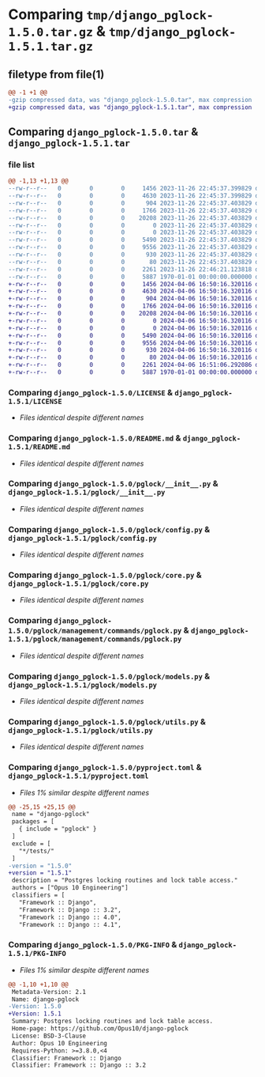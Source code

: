 # Comparing `tmp/django_pglock-1.5.0.tar.gz` & `tmp/django_pglock-1.5.1.tar.gz`

## filetype from file(1)

```diff
@@ -1 +1 @@
-gzip compressed data, was "django_pglock-1.5.0.tar", max compression
+gzip compressed data, was "django_pglock-1.5.1.tar", max compression
```

## Comparing `django_pglock-1.5.0.tar` & `django_pglock-1.5.1.tar`

### file list

```diff
@@ -1,13 +1,13 @@
--rw-r--r--   0        0        0     1456 2023-11-26 22:45:37.399829 django_pglock-1.5.0/LICENSE
--rw-r--r--   0        0        0     4630 2023-11-26 22:45:37.399829 django_pglock-1.5.0/README.md
--rw-r--r--   0        0        0      904 2023-11-26 22:45:37.403829 django_pglock-1.5.0/pglock/__init__.py
--rw-r--r--   0        0        0     1766 2023-11-26 22:45:37.403829 django_pglock-1.5.0/pglock/config.py
--rw-r--r--   0        0        0    20208 2023-11-26 22:45:37.403829 django_pglock-1.5.0/pglock/core.py
--rw-r--r--   0        0        0        0 2023-11-26 22:45:37.403829 django_pglock-1.5.0/pglock/management/__init__.py
--rw-r--r--   0        0        0        0 2023-11-26 22:45:37.403829 django_pglock-1.5.0/pglock/management/commands/__init__.py
--rw-r--r--   0        0        0     5490 2023-11-26 22:45:37.403829 django_pglock-1.5.0/pglock/management/commands/pglock.py
--rw-r--r--   0        0        0     9556 2023-11-26 22:45:37.403829 django_pglock-1.5.0/pglock/models.py
--rw-r--r--   0        0        0      930 2023-11-26 22:45:37.403829 django_pglock-1.5.0/pglock/utils.py
--rw-r--r--   0        0        0       80 2023-11-26 22:45:37.403829 django_pglock-1.5.0/pglock/version.py
--rw-r--r--   0        0        0     2261 2023-11-26 22:46:21.123818 django_pglock-1.5.0/pyproject.toml
--rw-r--r--   0        0        0     5887 1970-01-01 00:00:00.000000 django_pglock-1.5.0/PKG-INFO
+-rw-r--r--   0        0        0     1456 2024-04-06 16:50:16.320116 django_pglock-1.5.1/LICENSE
+-rw-r--r--   0        0        0     4630 2024-04-06 16:50:16.320116 django_pglock-1.5.1/README.md
+-rw-r--r--   0        0        0      904 2024-04-06 16:50:16.320116 django_pglock-1.5.1/pglock/__init__.py
+-rw-r--r--   0        0        0     1766 2024-04-06 16:50:16.320116 django_pglock-1.5.1/pglock/config.py
+-rw-r--r--   0        0        0    20208 2024-04-06 16:50:16.320116 django_pglock-1.5.1/pglock/core.py
+-rw-r--r--   0        0        0        0 2024-04-06 16:50:16.320116 django_pglock-1.5.1/pglock/management/__init__.py
+-rw-r--r--   0        0        0        0 2024-04-06 16:50:16.320116 django_pglock-1.5.1/pglock/management/commands/__init__.py
+-rw-r--r--   0        0        0     5490 2024-04-06 16:50:16.320116 django_pglock-1.5.1/pglock/management/commands/pglock.py
+-rw-r--r--   0        0        0     9556 2024-04-06 16:50:16.320116 django_pglock-1.5.1/pglock/models.py
+-rw-r--r--   0        0        0      930 2024-04-06 16:50:16.320116 django_pglock-1.5.1/pglock/utils.py
+-rw-r--r--   0        0        0       80 2024-04-06 16:50:16.320116 django_pglock-1.5.1/pglock/version.py
+-rw-r--r--   0        0        0     2261 2024-04-06 16:51:06.292086 django_pglock-1.5.1/pyproject.toml
+-rw-r--r--   0        0        0     5887 1970-01-01 00:00:00.000000 django_pglock-1.5.1/PKG-INFO
```

### Comparing `django_pglock-1.5.0/LICENSE` & `django_pglock-1.5.1/LICENSE`

 * *Files identical despite different names*

### Comparing `django_pglock-1.5.0/README.md` & `django_pglock-1.5.1/README.md`

 * *Files identical despite different names*

### Comparing `django_pglock-1.5.0/pglock/__init__.py` & `django_pglock-1.5.1/pglock/__init__.py`

 * *Files identical despite different names*

### Comparing `django_pglock-1.5.0/pglock/config.py` & `django_pglock-1.5.1/pglock/config.py`

 * *Files identical despite different names*

### Comparing `django_pglock-1.5.0/pglock/core.py` & `django_pglock-1.5.1/pglock/core.py`

 * *Files identical despite different names*

### Comparing `django_pglock-1.5.0/pglock/management/commands/pglock.py` & `django_pglock-1.5.1/pglock/management/commands/pglock.py`

 * *Files identical despite different names*

### Comparing `django_pglock-1.5.0/pglock/models.py` & `django_pglock-1.5.1/pglock/models.py`

 * *Files identical despite different names*

### Comparing `django_pglock-1.5.0/pglock/utils.py` & `django_pglock-1.5.1/pglock/utils.py`

 * *Files identical despite different names*

### Comparing `django_pglock-1.5.0/pyproject.toml` & `django_pglock-1.5.1/pyproject.toml`

 * *Files 1% similar despite different names*

```diff
@@ -25,15 +25,15 @@
 name = "django-pglock"
 packages = [
   { include = "pglock" }
 ]
 exclude = [
   "*/tests/"
 ]
-version = "1.5.0"
+version = "1.5.1"
 description = "Postgres locking routines and lock table access."
 authors = ["Opus 10 Engineering"]
 classifiers = [
   "Framework :: Django",
   "Framework :: Django :: 3.2",
   "Framework :: Django :: 4.0",
   "Framework :: Django :: 4.1",
```

### Comparing `django_pglock-1.5.0/PKG-INFO` & `django_pglock-1.5.1/PKG-INFO`

 * *Files 1% similar despite different names*

```diff
@@ -1,10 +1,10 @@
 Metadata-Version: 2.1
 Name: django-pglock
-Version: 1.5.0
+Version: 1.5.1
 Summary: Postgres locking routines and lock table access.
 Home-page: https://github.com/Opus10/django-pglock
 License: BSD-3-Clause
 Author: Opus 10 Engineering
 Requires-Python: >=3.8.0,<4
 Classifier: Framework :: Django
 Classifier: Framework :: Django :: 3.2
```

